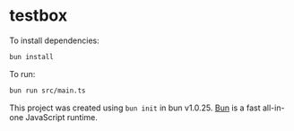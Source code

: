 # testbox

To install dependencies:

```bash
bun install
```

To run:

```bash
bun run src/main.ts
```

This project was created using `bun init` in bun v1.0.25. [Bun](https://bun.sh) is a fast all-in-one JavaScript runtime.
